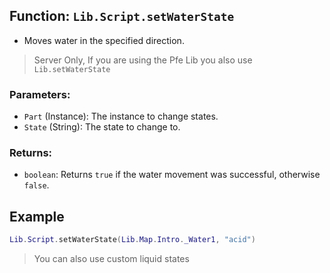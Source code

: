 ## Function: `Lib.Script.setWaterState`
- Moves water in the specified direction.
> Server Only, If you are using the Pfe Lib you also use ``Lib.setWaterState``
### Parameters:

- `Part` (Instance): The instance to change states.
- `State` (String): The state to change to.

### Returns:

- `boolean`: Returns `true` if the water movement was successful, otherwise `false`.

## Example
```lua
Lib.Script.setWaterState(Lib.Map.Intro._Water1, "acid")
```
> You can also use custom liquid states